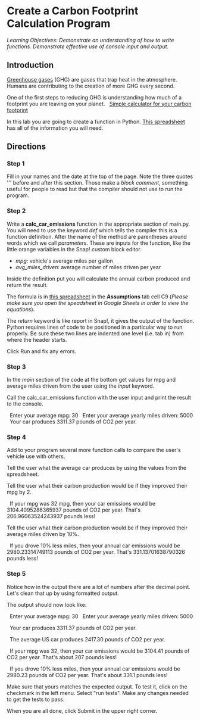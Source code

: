 
# Create a Carbon Footprint Calculation Program

_Learning Objectives: Demonstrate an understanding of how to write functions. Demonstrate effective use of console input and output._ 

## Introduction
[Greenhouse gases](https://www.epa.gov/ghgemissions/overview-greenhouse-gases) (GHG) are gases that trap heat in the atmosphere. Humans are contributing to the creation of more GHG every second. 

One of the first steps to reducing GHG is understanding how much of a footprint you are leaving on your planet.  
[Simple calculator for your carbon footprint](https://www.nature.org/en-us/get-involved/how-to-help/carbon-footprint-calculator/#:~:text=A%20carbon%20footprint%20is%20the,highest%20rates%20in%20the%20world.)

In this lab you are going to create a function in Python. [This spreadsheet](https://drive.google.com/file/d/1X2hB1dmH291D-Rtd6HE8lPt3YaH64IYb/view?usp=sharing) has all of the information you will need. 

## Directions
### Step 1
Fill in your names and the date at the top of the page. Note the three quotes ''' before and after this section. Those make a _block comment_, something useful for people to read but that the compiler should not use to run the program.

### Step 2
Write a **calc\_car\_emissions** function in the appropriate section of main.py. You will need to use the keyword _def_ which tells the compiler this is a function definition. After the name of the method are parentheses around words which we call _parameters_. These are inputs for the function, like the little orange variables in the Snap! custom block editor.
*	_mpg_: vehicle's average miles per gallon
*	_avg\_miles\_driven_: average number of miles driven per year

Inside the definition put you will calculate the annual carbon produced and return the result.

The formula is in [this spreadsheet](https://drive.google.com/file/d/1X2hB1dmH291D-Rtd6HE8lPt3YaH64IYb/view?usp=sharing) in the **Assumptions** tab cell C9 (*Please make sure you open the speadsheet in Google Sheets in order to view the equations*).  

The _return_ keyword is like report in Snap!, it gives the output of the function. Python requires lines of code to be positioned in a particular way to run properly. Be sure these two lines are indented one level (i.e. tab in) from where the header starts.

Click Run and fix any errors.

### Step 3
In the *main* section of the code at the bottom get values for mpg and average miles driven from the user using the _input_ keyword. 

Call the calc_car_emissions function with the user input and print the result to the console.

  Enter your average mpg: 30
  Enter your average yearly miles driven: 5000
  Your car produces 3311.37 pounds of CO2 per year.

### Step 4
Add to your program several more function calls to compare the user's vehicle use with others.

Tell the user what the average car produces by using the values from the spreadsheet.

Tell the user what their carbon production would be if they improved their mpg by 2.

  If your mpg was 32 mpg, then your car emissions would be 3104.4095286365937 pounds of CO2 per year. That's 206.96063524243937 pounds less!

Tell the user what their carbon production would be if they improved their average miles driven by 10%.

  If you drove 10% less miles, then your annual car emissions would be 2980.23314749113 pounds of CO2 per year. That's 331.13701638790326 pounds less!

### Step 5
Notice how in the output there are a lot of numbers after the decimal point. Let's clean that up by using formatted output.

The output should now look like:

  Enter your average mpg: 30
  Enter your average yearly miles driven: 5000

  Your car produces 3311.37 pounds of CO2 per year.

  The average US car produces 2417.30 pounds of CO2 per year.

  If your mpg was 32, then your car emissions would be 3104.41 pounds of CO2 per year. That's about 207 pounds less!

  If you drove 10% less miles, then your annual car emissions would be 2980.23 pounds of CO2 per year. That's about 331.1 pounds less!

Make sure that yours matches the expected output. To test it, click on the checkmark in the left menu. Select "run tests". Make any changes needed to get the tests to pass.

When you are all done, click Submit in the upper right corner.
